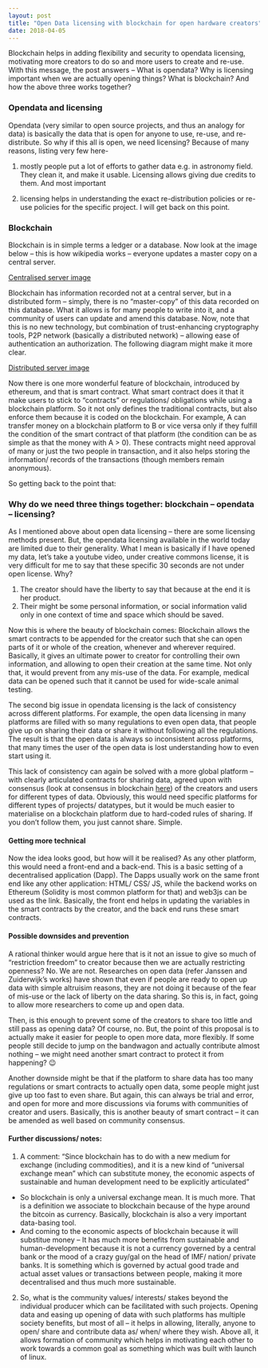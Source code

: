 ```yaml
---
layout: post
title: "Open Data licensing with blockchain for open hardware creators"
date: 2018-04-05
---
```

Blockchain helps in adding flexibility and security to opendata licensing, motivating more creators to do so and more users to create and re-use. With this message, the post answers – What is opendata? Why is licensing important when we are actually opening things? What is blockchain? And how the above three works together?

### Opendata and licensing
Opendata (very similar to open source projects, and thus an analogy for data) is basically the data that is open for anyone to use, re-use, and re-distribute. So why if this all is open, we need licensing? Because of many reasons, listing very few here-

1. mostly people put a lot of efforts to gather data e.g. in astronomy field. They clean it, and make it usable. Licensing allows giving due credits to them. And most important

2. licensing helps in understanding the exact re-distribution policies or re-use policies for the specific project. I will get back on this point.

### Blockchain
Blockchain is in simple terms a ledger or a database. Now look at the image below – this is how wikipedia works – everyone updates a master copy on a central server.

[Centralised server image](https://media.coindesk.com/uploads/2017/03/landing_pages__image-1-e1489089004344.png)

Blockchain has information recorded not at a central server, but in a distributed form – simply, there is no “master-copy” of this data recorded on this database. What it allows is for many people to write into it, and a community of users can update and amend this database. Now, note that this is no new technology, but combination of trust-enhancing cryptography tools, P2P network (basically a distributed network) – allowing ease of authentication an authorization. The following diagram might make it more clear.

[Distributed server image](https://media.coindesk.com/uploads/2017/03/landing_pages_image_2_horizontal-image_2-e1489089150298.png)

Now there is one more wonderful feature of blockchain, introduced by ethereum, and that is smart contract. What smart contract does it that it make users to stick to “contracts” or regulations/ obligations while using a blockchain platform. So it not only defines the traditional contracts, but also enforce them because it is coded on the blockchain. For example, A can transfer money on a blockchain platform to B or vice versa only if they fulfill the condition of the smart contract of that platform (the condition can be as simple as that the money with A > 0). These contracts might need approval of many or just the two people in transaction, and it also helps storing the information/ records of the transactions (though members remain anonymous).

So getting back to the point that:

### Why do we need three things together: blockchain – opendata – licensing?

As I mentioned above about open data licensing – there are some licensing methods present. But, the opendata licensing available in the world today are limited due to their generality. What I mean is basically if I have opened my data, let’s take a youtube video, under creative commons license, it is very difficult for me to say that these specific 30 seconds are not under open license. Why? 
1. The creator should have the liberty to say that because at the end it is her product. 
2. Their might be some personal information, or social information valid only in one context of time and space which should be saved.

Now this is where the beauty of blockchain comes: Blockchain allows the smart contracts to be appended for the creator such that she can open parts of it or whole of the creation, whenever and wherever required. Basically, it gives an ultimate power to creator for controlling their own information, and allowing to open their creation at the same time. Not only that, it would prevent from any mis-use of the data. For example, medical data can be opened such that it cannot be used for wide-scale animal testing.

The second big issue in opendata licensing is the lack of consistency across different platforms. For example, the open data licensing in many platforms are filled with so many regulations to even open data, that people give up on sharing their data or share it without following all the regulations. The result is that the open data is always so inconsistent across platforms, that many times the user of the open data is lost understanding how to even start using it.

This lack of consistency can again be solved with a more global platform – with clearly articulated contracts for sharing data, agreed upon with consensus (look at consensus in blockchain [here](https://blog.codecentric.de/en/2017/10/consensus-mechanisms-blockchain/)) of the creators and users for different types of data. Obviously, this would need specific platforms for different types of projects/ datatypes, but it would be much easier to materialise on a blockchain platform due to hard-coded rules of sharing. If you don’t follow them, you just cannot share. Simple.

#### Getting more technical
Now the idea looks good, but how will it be realised? As any other platform, this would need a front-end and a back-end. This is a basic setting of a decentralised application (Dapp). The Dapps usually work on the same front end like any other application: HTML/ CSS/ JS, while the backend works on Ethereum (Solidity is most common platform for that) and web3js can be used as the link. Basically, the front end helps in updating the variables in the smart contracts by the creator, and the back end runs these smart contracts.

#### Possible downsides and prevention
A rational thinker would argue here that is it not an issue to give so much of “restriction freedom” to creator because then we are actually restricting openness? No. We are not. Researches on open data (refer Janssen and Zuiderwijk’s works) have shown that even if people are ready to open up data with simple altruisim reasons, they are not doing it because of the fear of mis-use or the lack of liberty on the data sharing. So this is, in fact, going to allow more researchers to come up and open data.

Then, is this enough to prevent some of the creators to share too little and still pass as opening data? Of course, no. But, the point of this proposal is to actually make it easier for people to open more data, more flexibly. If some people still decide to jump on the bandwagon and actually contribute almost nothing – we might need another smart contract to protect it from happening? 😉

Another downside might be that if the platform to share data has too many regulations or smart contracts to actually open data, some people might just give up too fast to even share. But again, this can always be trial and error, and open for more and more discussions via forums with communities of creator and users. Basically, this is another beauty of smart contract – it can be amended as well based on community consensus.

#### Further discussions/ notes:
1. A comment: “Since blockchain has to do with a new medium for exchange (including commodities), and it is a new kind of “universal exchange mean” which can substitute money, the economic aspects of sustainable and human development need to be explicitly articulated”
- So blockchain is only a universal exchange mean. It is much more. That is a definition we associate to blockchain because of the hype around the bitcoin as currency. Basically, blockchain is also a very important data-basing tool. 
- And coming to the economic aspects of blockchain because it will substitue money – It has much more benefits from sustainable and human-development because it is not a currency governed by a central bank or the mood of a crazy guy/gal on the head of IMF/ nation/ private banks. It is something which is governed by actual good trade and actual asset values or transactions between people, making it more decentralised and thus much more sustainable.
2. So, what is the community values/ interests/ stakes beyond the individual producer which can be facilitated with such projects. Opening data and easing up opening of data with such platforms has multiple society benefits, but most of all – it helps in allowing, literally, anyone to open/ share and contribute data as/ when/ where they wish. Above all, it allows formation of community which helps in motivating each other to work towards a common goal as something which was built with launch of linux.
